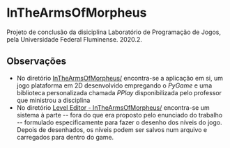# InTheArmsOfMorpheus
Projeto de conclusão da disiciplina Laboratório de Programação de Jogos, pela Universidade Federal Fluminense. 2020.2. 

## Observações
- No diretório [InTheArmsOfMorpheus/](https://github.com/LuizWillner/InTheArmsOfMorpheus/tree/main/InTheArmsOfMorpheus/InTheArmsOfMorpheus/exe.win-amd64-3.9) encontra-se a aplicação em si, um jogo plataforma em 2D desenvolvido empregando o _PyGame_ e uma biblioteca personalizada chamada _PPlay_ disponibilizada pelo professor que ministrou a disciplina
- No diretório [Level Editor - InTheArmsOfMorpheus/](https://github.com/LuizWillner/InTheArmsOfMorpheus/tree/main/Level%20Editor%20-%20InTheArmsOfMorpheus) encontra-se um sistema à parte -- fora do que era proposto pelo enunciado do trabalho -- formulado especificamente para fazer o desenho dos níveis do jogo. Depois de desenhados, os níveis podem ser salvos num arquivo e carregados para dentro do game.
